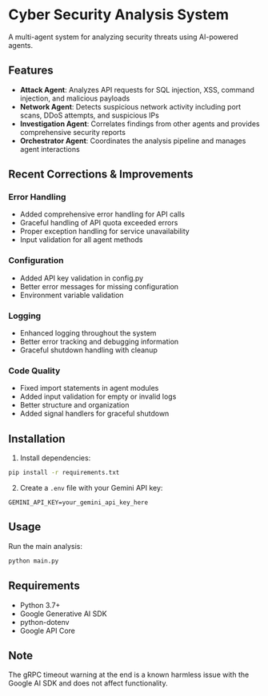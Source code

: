 # Cyber Security Analysis System

A multi-agent system for analyzing security threats using AI-powered agents.

## Features

- **Attack Agent**: Analyzes API requests for SQL injection, XSS, command injection, and malicious payloads
- **Network Agent**: Detects suspicious network activity including port scans, DDoS attempts, and suspicious IPs
- **Investigation Agent**: Correlates findings from other agents and provides comprehensive security reports
- **Orchestrator Agent**: Coordinates the analysis pipeline and manages agent interactions

## Recent Corrections & Improvements

### Error Handling
- Added comprehensive error handling for API calls
- Graceful handling of API quota exceeded errors
- Proper exception handling for service unavailability
- Input validation for all agent methods

### Configuration
- Added API key validation in config.py
- Better error messages for missing configuration
- Environment variable validation

### Logging
- Enhanced logging throughout the system
- Better error tracking and debugging information
- Graceful shutdown handling with cleanup

### Code Quality
- Fixed import statements in agent modules
- Added input validation for empty or invalid logs
- Better structure and organization
- Added signal handlers for graceful shutdown

## Installation

1. Install dependencies:
```bash
pip install -r requirements.txt
```

2. Create a `.env` file with your Gemini API key:
```
GEMINI_API_KEY=your_gemini_api_key_here
```

## Usage

Run the main analysis:
```bash
python main.py
```

## Requirements

- Python 3.7+
- Google Generative AI SDK
- python-dotenv
- Google API Core

## Note

The gRPC timeout warning at the end is a known harmless issue with the Google AI SDK and does not affect functionality.
